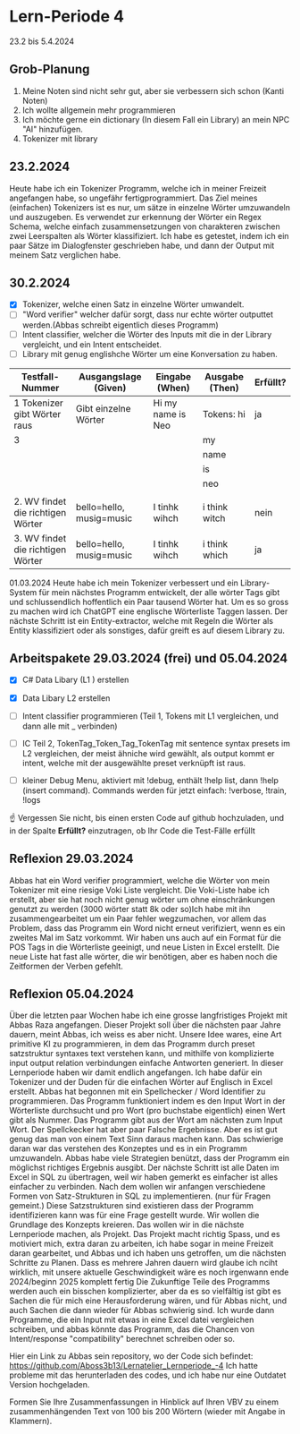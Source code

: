 # Lern-Periode 4

23.2 bis 5.4.2024

## Grob-Planung

1. Meine Noten sind nicht sehr gut, aber sie verbessern sich schon (Kanti Noten)
2. Ich wollte allgemein mehr programmieren
3. Ich möchte gerne ein dictionary (In diesem Fall ein Library) an mein NPC "AI" hinzufügen.
4. Tokenizer mit library

## 23.2.2024

Heute habe ich ein Tokenizer Programm, welche ich in meiner Freizeit angefangen habe, so ungefähr fertigprogrammiert. Das Ziel meines (einfachen) Tokenizers ist es nur, um sätze in einzelne Wörter umzuwandeln und auszugeben.
Es verwendet zur erkennung der Wörter ein Regex Schema, welche einfach zusammensetzungen von charakteren zwischen zwei Leerspalten als Wörter klassifiziert. Ich habe es getestet, indem ich ein paar Sätze im Dialogfenster geschrieben habe, und dann der Output mit meinem Satz verglichen habe.

## 30.2.2024

- [x] Tokenizer, welche einen Satz in einzelne Wörter umwandelt.
- [ ] "Word verifier" welcher dafür sorgt, dass nur echte wörter outputtet werden.(Abbas schreibt eigentlich dieses Programm)
- [ ] Intent classifier, welcher die Wörter des Inputs mit die in der Library vergleicht, und ein Intent entscheidet.
- [ ] Library mit genug englishche Wörter um eine Konversation zu haben.

|      Testfall-Nummer            |      Ausgangslage (Given)   |   Eingabe (When)   |    Ausgabe (Then)       | Erfüllt? |
|      ---------------            |      --------------------   |   --------------   |    --------------       | -------- |
|1 Tokenizer gibt Wörter raus     | Gibt einzelne Wörter        | Hi my name is Neo  |Tokens: hi               | ja       |
|3                                |                             |                    |        my               |          |
|                                 |                             |                    |        name             |          |
|                                 |                             |                    |        is               |          |
|                                 |                             |                    |        neo              |          |
|                                 |                             |                    |                         |          |
|2. WV findet die richtigen Wörter| bello=hello, musig=music    | I tinhk  wihch     |  i think witch          | nein     |
|3. WV findet die richtigen Wörter| bello=hello, musig=music    | I tinhk  wihch     |  i think which          | ja       |

01.03.2024
Heute habe ich mein Tokenizer verbessert und ein Library-System für mein nächstes Programm entwickelt, der alle wörter Tags gibt und schlussendlich hoffentlich ein Paar tausend Wörter hat. Um es so gross zu machen wird ich ChatGPT eine englische Wörterliste Taggen lassen. Der nächste Schritt ist ein Entity-extractor, welche mit Regeln die Wörter als Entity klassifiziert oder als sonstiges, dafür greift es auf diesem Library zu.


## Arbeitspakete 29.03.2024 (frei) und 05.04.2024 

- [x] C# Data Libary (L1 ) erstellen
- [x] Data Libary L2 erstellen
- [ ] Intent classifier programmieren (Teil 1, Tokens mit L1 vergleichen, und dann alle mit _ verbinden)
- [ ] IC Teil 2, TokenTag_Token_Tag_TokenTag mit sentence syntax presets im L2 vergleichen, der meist ähniche wird gewählt, als output kommt er intent, welche mit der ausgewählte preset verknüpft ist raus.
- [ ] kleiner Debug Menu, aktiviert mit !debug, enthält !help list, dann !help (insert command). Commands werden für jetzt einfach: !verbose, !train, !logs


☝️ Vergessen Sie nicht, bis einen ersten Code auf github hochzuladen, und in der Spalte **Erfüllt?** einzutragen, ob Ihr Code die Test-Fälle erfüllt



## Reflexion 29.03.2024
Abbas hat ein Word verifier programmiert, welche die Wörter von mein Tokenizer mit eine riesige Voki Liste vergleicht. Die Voki-Liste habe ich erstellt, aber sie hat noch nicht genug wörter um ohne einschränkungen genutzt zu werden (3000 wörter statt 8k oder so)Ich habe mit ihn zusammengearbeitet um ein Paar fehler wegzumachen, vor allem das Problem, dass das Programm ein Word nicht erneut verifiziert, wenn es ein zweites Mal im Satz vorkommt. Wir haben uns auch auf ein Format für die POS Tags in die Wörterliste geeinigt, und neue Listen in Excel erstellt. Die neue Liste hat fast alle wörter, die wir benötigen, aber es haben noch die Zeitformen der Verben gefehlt. 

## Reflexion 05.04.2024

Über die letzten paar Wochen habe ich eine grosse langfristiges Projekt mit Abbas Raza angefangen. 
Dieser Projekt soll über die nächsten paar Jahre dauern, meint Abbas, ich weiss es aber nicht. Unsere Idee wares, eine Art primitive KI zu programmieren, 
in dem das Programm durch preset satzstruktur syntaxes text verstehen kann, und mithilfe von komplizierte input output relation verbindungen einfache Antworten generiert. 
In dieser Lernperiode haben wir damit endlich angefangen.
Ich habe dafür ein Tokenizer und der Duden für die einfachen Wörter auf Englisch in Excel erstellt. 
Abbas hat begonnen mit ein Spellchecker / Word Identifier zu programmieren. 
Das Programm funktioniert indem es den Input Wort in der Wörterliste durchsucht und pro Wort (pro buchstabe eigentlich) einen Wert gibt als Nummer. 
Das Programm gibt aus der Wort am nächsten zum Input Wort. Der Spellckecker hat aber paar Falsche Ergebnisse. 
Aber es ist gut genug das man von einem Text Sinn daraus machen kann.
Das schwierige daran war das verstehen des Konzeptes und es in ein Programm umzuwandeln. 
Abbas habe viele Strategien benützt, dass der Programm ein möglichst richtiges Ergebnis ausgibt.
Der nächste Schritt ist alle Daten im Excel in SQL zu übertragen, weil wir haben gemerkt es einfacher ist alles einfacher zu verbinden. 
Nach dem wollen wir anfangen verschiedene Formen von Satz-Strukturen in SQL zu implementieren. (nur für Fragen gemeint.) 
Diese Satzstrukturen sind existieren dass der Programm identifizieren kann was für eine Frage gestellt wurde. 
Wir wollen die Grundlage des Konzepts kreieren. Das wollen wir in die nächste Lernperiode machen, als Projekt.
Das Projekt macht richtig Spass, und es motiviert mich, extra daran zu arbeiten, ich habe sogar in meine Freizeit daran gearbeitet, und Abbas und ich haben uns getroffen, um die nächsten Schritte zu Planen.
Dass es mehrere Jahren dauern wird glaube ich nciht wirklich, mit unsere aktuelle Geschwindigkeit wäre es noch irgenwann ende 2024/beginn 2025 komplett fertig
Die Zukunftige Teile des Programms werden auch ein bisschen komplizierter, aber da es so vielfältig ist gibt es Sachen die für mich eine Herausforderung wären, und für Abbas nicht, und auch Sachen die dann wieder für Abbas schwierig sind. Ich wurde dann Programme, die ein Input mit etwas in eine Excel datei vergleichen schreiben, und abbas könnte das Programm, das die Chancen von Intent/response "compatibility" berechnet schreiben oder so.


Hier ein Link zu Abbas sein repository, wo der Code sich befindet: https://github.com/Aboss3b13/Lernatelier_Lernperiode_-4
Ich hatte probleme mit das herunterladen des codes, und ich habe nur eine Outdatet Version hochgeladen.



Formen Sie Ihre Zusammenfassungen in Hinblick auf Ihren VBV zu einem zusammenhängenden Text von 100 bis 200 Wörtern (wieder mit Angabe in Klammern).
